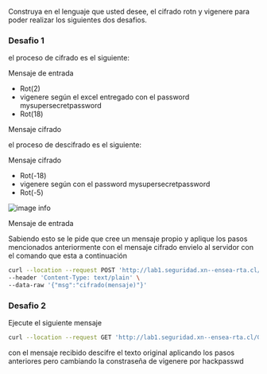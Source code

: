 Construya en el lenguaje que usted desee, el cifrado rotn y vigenere para poder realizar los siguientes dos desafios.

### Desafio 1 

el proceso de cifrado es el siguiente:

Mensaje de entrada 

- Rot(2)
- vigenere según el excel entregado con el password mysupersecretpassword
- Rot(18)

Mensaje cifrado

el proceso de descifrado es el siguiente:

Mensaje  cifrado 

- Rot(-18)
- vigenere según con el password mysupersecretpassword
- Rot(-5)

![image info](https://tutorialesenlinea.es/uploads/posts/2015-04/thumbs/1430403275_cuadro_vigenere.webp)



Mensaje de entrada

Sabiendo esto se le pide que cree  un mensaje propio y aplique los  pasos mencionados anteriormente con el mensaje cifrado envielo al servidor con el comando que esta a continuación


```bash
curl --location --request POST 'http://lab1.seguridad.xn--ensea-rta.cl/SendMsg' \
--header 'Content-Type: text/plain' \
--data-raw '{"msg":"cifrado(mensaje)"}'
```

### Desafio 2

Ejecute el siguiente mensaje

```bash
curl --location --request GET 'http://lab1.seguridad.xn--ensea-rta.cl/GetMsg' --header 'Content-Type: text/plain'
```

con el mensaje recibido descifre el texto original aplicando los pasos anteriores pero cambiando la constraseña de  vigenere por hackpasswd


